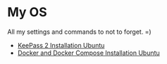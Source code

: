 # My OS

All my settings and commands to not to forget. =)

* [KeePass 2 Installation Ubuntu](/linux/keepass2/install.md)
* [Docker and Docker Compose Installation Ubuntu](/linux/docker/install.md)


